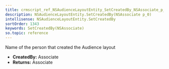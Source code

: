 ```yaml
---
title: crmscript_ref_NSAudienceLayoutEntity_SetCreatedBy_NSAssociate_p_0
description: NSAudienceLayoutEntity.SetCreatedBy(NSAssociate p_0)
intellisense: NSAudienceLayoutEntity.SetCreatedBy
sortOrder: 1343
keywords: SetCreatedBy(NSAssociate)
so.topic: reference
---
```



Name of the person that created the Audience layout



* **CreatedBy:** Associate
* **Returns:** Associate


